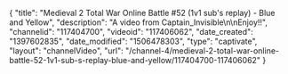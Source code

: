 {
    "title": "Medieval 2 Total War Online Battle #52 (1v1 sub's replay) - Blue and Yellow",
    "description": "A video from Captain_Invisible\n\nEnjoy!!",
    "channelid": "117404700",
    "videoid": "117406062",
    "date_created": "1397602835",
    "date_modified": "1506478303",
    "type": "captivate",
    "layout": "channelVideo",
    "url": "\/channel-4\/medieval-2-total-war-online-battle-52-1v1-sub-s-replay-blue-and-yellow\/117404700-117406062"
}